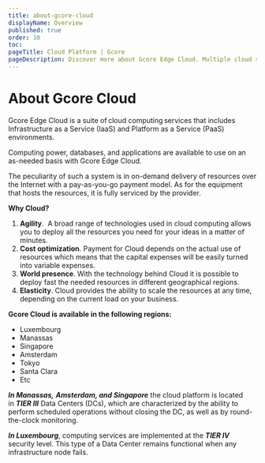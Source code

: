 ```yaml
---
title: about-gcore-cloud
displayName: Overview
published: true
order: 10
toc:
pageTitle: Cloud Platform | Gcore
pageDescription: Discover more about Gcore Edge Cloud. Multiple cloud services with on-demand delivery and pay-as-you-go. Global presence, high reliability, and elasticity.
---
```

# About Gcore Cloud

Gcore Edge Cloud is a suite of cloud computing services that includes Infrastructure as a Service (IaaS) and Platform as a Service (PaaS) environments. 

Computing power, databases, and applications are available to use on an as-needed basis with Gcore Edge Cloud. 

The peculiarity of such a system is in on-demand delivery of resources over the Internet with a pay-as-you-go payment model. As for the equipment that hosts the resources, it is fully serviced by the provider.  

**Why Cloud?**  

1.  **Agility**.  A broad range of technologies used in cloud computing allows you to deploy all the resources you need for your ideas in a matter of minutes. 
2.  **Cost optimization**. Payment for Cloud depends on the actual use of resources which means that the capital expenses will be easily turned into variable expenses. 
3.  **World presence**. With the technology behind Cloud it is possible to deploy fast the needed resources in different geographical regions. 
4.  **Elasticity**. Cloud provides the ability to scale the resources at any time, depending on the current load on your business. 

**Gcore Cloud is available in the following regions:** 

*   Luxembourg
*   Manassas
*   Singapore
*   Amsterdam
*   Tokyo
*   Santa Clara
*   Etc

_**In Manassas,**_ _**Amsterdam, and Singapore**_ the cloud platform is located in **_TIER III_** Data Centers (DCs), which are characterized by the ability to perform scheduled operations without closing the DC, as well as by round-the-clock monitoring. 

**_In Luxembourg_**, computing services are implemented at the **_TIER IV_** security level. This type of a Data Center remains functional when any infrastructure node fails.
